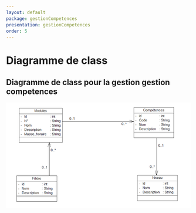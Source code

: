 ```yaml
---
layout: default
package: gestionCompetences
presentation: gestionCompetences
order: 5
---
```


# Diagramme de class

<!-- new slide -->


## Diagramme de class pour la gestion gestion competences

![Diagramme de class pour la gestion des competences](./images/GestionCompetences.png) 

<!-- new slide -->